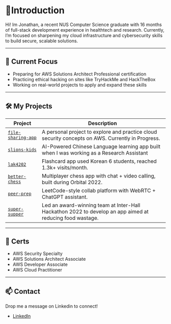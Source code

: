 # 👋Introduction

Hi! Im Jonathan, a recent NUS Computer Science graduate with 16 months of full-stack development experience in healthtech and research. Currently, I’m focused on sharpening my cloud infrastructure and cybersecurity skills to build secure, scalable solutions.

---

## 🔧 Current Focus
- Preparing for AWS Solutions Architect Professional certification
- Practicing ethical hacking on sites like TryHackMe and HackTheBox
- Working on real-world projects to apply and expand these skills

---

## 🛠️ My Projects

| Project | Description |
|--------|-------------|
| [`file-sharing-app`](https://github.com/jgyj123/file-sharing-app) | A personal project to explore and practice cloud security concepts on AWS. Currently in Progress. |
| [`slions-kids`](https://smcnus.comp.nus.edu.sg/video_page#SLIONS_KIDS-trailer) | AI-Powered Chinese Language learning app built when I was working as a Research Assistant |
| [`lak4202`](https://github.com/jgyj123/lak4202) | Flashcard app used Korean 6 students, reached 1.3k+ visits/month. |
| [`better-chess`](https://github.com/jgyj123/better-chess) | Multiplayer chess app with chat + video calling, built during Orbital 2022. |
| [`peer-prep`](https://github.com/jgyj123/peer-prep) | LeetCode-style collab platform with WebRTC + ChatGPT assistant. |
| [`super-supper`](https://devpost.com/software/super-supper) | Led an award-winning team at Inter-Hall Hackathon 2022 to develop an app aimed at reducing food wastage. |

---

## 📜 Certs
- AWS Security Specialty  
- AWS Solutions Architect Associate  
- AWS Developer Associate  
- AWS Cloud Practitioner  

---

## 📫 Contact
Drop me a message on Linkedin to connect!
- [LinkedIn](https://www.linkedin.com/in/jonathan-2)  
